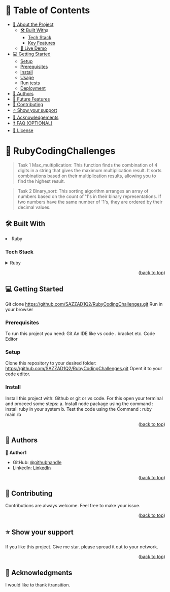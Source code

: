 



# 📗 Table of Contents

- [📖 About the Project](#about-project)
  - [🛠 Built With](#built-with)a
    - [Tech Stack](#tech-stack)
    - [Key Features](#key-features)
  - [🚀 Live Demo](#live-demo)
- [💻 Getting Started](#getting-started)
  - [Setup](#setup)
  - [Prerequisites](#prerequisites)
  - [Install](#install)
  - [Usage](#usage)
  - [Run tests](#run-tests)
  - [Deployment](#triangular_flag_on_post-deployment)
- [👥 Authors](#authors)
- [🔭 Future Features](#future-features)
- [🤝 Contributing](#contributing)
- [⭐️ Show your support](#support)
- [🙏 Acknowledgements](#acknowledgements)
- [❓ FAQ (OPTIONAL)](#faq)
- [📝 License](#license)



# 📖  RubyCodingChallenges <a name="RubyCodingChallengesb"></a>

> Task 1 Max_multiplication: This function finds the combination of 4 digits in a string that gives the maximum multiplication result. It sorts combinations based on their multiplication results, allowing you to find the highest result.

> Task 2 Binary_sort: This sorting algorithm arranges an array of numbers based on the count of '1's in their binary representations. If two numbers have the same number of '1's, they are ordered by their decimal values.

## 🛠 Built With <a name="built-with"></a>
<li>Ruby</li>

### Tech Stack <a name="tech-stack"></a>


<details>
  <summary>Ruby</summary>
  <ul>
    <li><a href="https://www.ruby-lang.org/en/documentation/">Ruby</a></li>
  </ul>
</details>

<p align="right">(<a href="#readme-top">back to top</a>)</p>

<!-- GETTING STARTED -->

## 💻 Getting Started <a name="getting-started"></a>

Git clone https://github.com/SAZZAD1Q2/RubyCodingChallenges.git
Run in your browser

### Prerequisites

To run this project you need:
Git
An IDE like vs code . bracket etc.
Code Editor

### Setup

Clone this repository to your desired folder: https://github.com/SAZZAD1Q2/RubyCodingChallenges.git
Opent it to your code editor.


### Install

Install this project with:
Github or git or vs code. For this open your terminal and proceed some steps:
a. Install node package using the command : install ruby in your system
b. Test the code using the Command : ruby main.rb

<p align="right">(<a href="#readme-top">back to top</a>)</p>

<!-- AUTHORS -->

## 👥 Authors <a name="authors"></a>


👤 **Author1**

- GitHub: [@githubhandle](https://github.com/SAZZAD1Q2/RubyCodingChallenges.git)
- LinkedIn: [LinkedIn](https://www.linkedin.com/in/sazzad3y/)

<p align="right">(<a href="#readme-top">back to top</a>)</p>


<!-- CONTRIBUTING -->

## 🤝 Contributing <a name="contributing"></a>
Contributions are always welcome. Feel free to make your issue.

<p align="right">(<a href="#readme-top">back to top</a>)</p>

<!-- SUPPORT -->

## ⭐️ Show your support <a name="support"></a>
If you like this project. Give me star. please spread it out to your network.

<p align="right">(<a href="#readme-top">back to top</a>)</p>

<!-- ACKNOWLEDGEMENTS -->

## 🙏 Acknowledgments <a name="acknowledgements"></a>
I would like to thank itransition.




